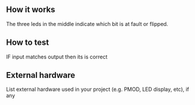 <!---

This file is used to generate your project datasheet. Please fill in the information below and delete any unused
sections.

You can also include images in this folder and reference them in the markdown. Each image must be less than
512 kb in size, and the combined size of all images must be less than 1 MB.
-->

## How it works

The three leds in the middle indicate which bit is at fault or flipped. 

## How to test

IF input matches output then its is correct

## External hardware

List external hardware used in your project (e.g. PMOD, LED display, etc), if any
